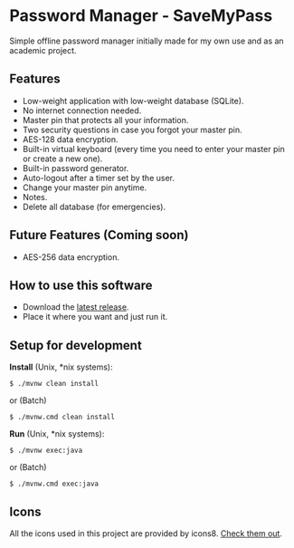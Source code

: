 # Password Manager - SaveMyPass

Simple offline password manager initially made for my own use and as an academic project.

## Features

* Low-weight application with low-weight database (SQLite).
* No internet connection needed.
* Master pin that protects all your information.
* Two security questions in case you forgot your master pin.
* AES-128 data encryption.
* Built-in virtual keyboard (every time you need to enter your master pin or create a new one).
* Built-in password generator.
* Auto-logout after a timer set by the user.
* Change your master pin anytime.
* Notes.
* Delete all database (for emergencies).

## Future Features (Coming soon)

* AES-256 data encryption.

## How to use this software

* Download the [latest release](https://github.com/tiagoppinho/PasswordManager/releases/latest).
* Place it where you want and just run it.

## Setup for development

**Install** (Unix, *nix systems):

```
$ ./mvnw clean install
```

or (Batch)

```
$ ./mvnw.cmd clean install
```

**Run** (Unix, *nix systems):

```
$ ./mvnw exec:java
```

or (Batch)

```
$ ./mvnw.cmd exec:java
```

## Icons

All the icons used in this project are provided by icons8.
[Check them out](https://icons8.com).
